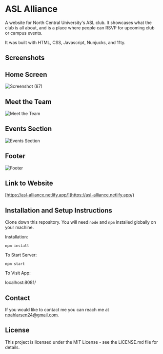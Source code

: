 # ASL Alliance

A website for North Central University's ASL club. It showcases what the club is all about, and is a place where people can RSVP for upcoming club or campus events. 

It was built with HTML, CSS, Javascript, Nunjucks, and 11ty.

## Screenshots

## Home Screen

![Screenshot (87)](https://user-images.githubusercontent.com/97766663/214690274-11b00b90-d731-4aed-81d8-5fac4ee6eb70.png)

## Meet the Team

![Meet the Team](https://user-images.githubusercontent.com/97766663/214690551-55c0d9ac-6dcd-4d71-9b82-6e22f438652b.png)

## Events Section

![Events Section](https://user-images.githubusercontent.com/97766663/214690877-d63368ce-4660-4faa-8839-54009e634380.png)

## Footer

![Footer](https://user-images.githubusercontent.com/97766663/214691261-54995ce9-1597-4596-8f62-71831a2ad46e.png)

## Link to Website

[https://asl-alliance.netlify.app/](https://asl-alliance.netlify.app/)

## Installation and Setup Instructions

Clone down this repository. You will need `node` and `npm` installed globally on your machine.

Installation:

`npm install`

To Start Server:

`npm start`

To Visit App:

localhost:8081/

## Contact

If you would like to contact me you can reach me at [noahlarsen24@gmail.com](noahlarsen24@gmail.com).

## License

This project is licensed under the MIT License - see the LICENSE.md file for details.
